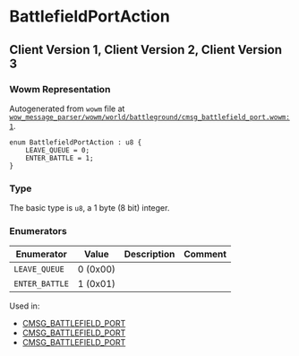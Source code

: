 # BattlefieldPortAction

## Client Version 1, Client Version 2, Client Version 3

### Wowm Representation

Autogenerated from `wowm` file at [`wow_message_parser/wowm/world/battleground/cmsg_battlefield_port.wowm:1`](https://github.com/gtker/wow_messages/tree/main/wow_message_parser/wowm/world/battleground/cmsg_battlefield_port.wowm#L1).

```rust,ignore
enum BattlefieldPortAction : u8 {
    LEAVE_QUEUE = 0;
    ENTER_BATTLE = 1;
}
```
### Type
The basic type is `u8`, a 1 byte (8 bit) integer.
### Enumerators
| Enumerator | Value  | Description | Comment |
| --------- | -------- | ----------- | ------- |
| `LEAVE_QUEUE` | 0 (0x00) |  |  |
| `ENTER_BATTLE` | 1 (0x01) |  |  |

Used in:
* [CMSG_BATTLEFIELD_PORT](cmsg_battlefield_port.md)
* [CMSG_BATTLEFIELD_PORT](cmsg_battlefield_port.md)
* [CMSG_BATTLEFIELD_PORT](cmsg_battlefield_port.md)

